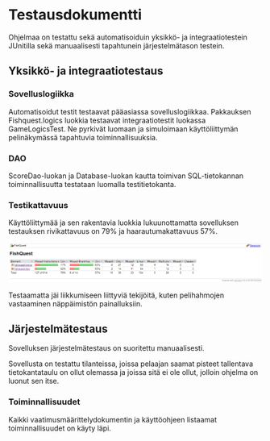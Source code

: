 # Testausdokumentti

Ohjelmaa on testattu sekä automatisoiduin yksikkö- ja integraatiotestein JUnitilla sekä manuaalisesti tapahtunein järjestelmätason testein.  

## Yksikkö- ja integraatiotestaus

### Sovelluslogiikka

Automatisoidut testit testaavat pääasiassa sovelluslogiikkaa. Pakkauksen Fishquest.logics luokkia testaavat integraatiotestit luokassa GameLogicsTest. Ne pyrkivät luomaan ja simuloimaan käyttöliittymän pelinäkymässä tapahtuvia toiminnallisuuksia.

### DAO

ScoreDao-luokan ja Database-luokan kautta toimivan SQL-tietokannan toiminnallisuutta testataan luomalla testitietokanta.

### Testikattavuus

Käyttöliittymää ja sen rakentavia luokkia lukuunottamatta sovelluksen testauksen rivikattavuus on 79% ja haarautumakattavuus 57%.  

<img src="https://github.com/ansolotli/otm-harjoitustyo/blob/master/Fishquest/dokumentaatio/kuvat/jacoco.PNG" width=700>  

Testaamatta jäi liikkumiseen liittyviä tekijöitä, kuten pelihahmojen vastaaminen näppäimistön painalluksiin.  

## Järjestelmätestaus

Sovelluksen järjestelmätestaus on suoritettu manuaalisesti.  

Sovellusta on testattu tilanteissa, joissa pelaajan saamat pisteet tallentava tietokantataulu on ollut olemassa ja joissa sitä ei ole ollut, jolloin ohjelma on luonut sen itse.

### Toiminnallisuudet
Kaikki vaatimusmäärittelydokumentin ja käyttöohjeen listaamat toiminnallisuudet on käyty läpi.
